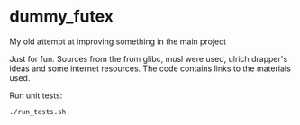 # dummy_futex
My old attempt at improving something in the main project

Just for fun.
Sources from the from glibc, musl were used, ulrich drapper's ideas and some internet resources.
The code contains links to the materials used.

Run unit tests:
    
    ./run_tests.sh
